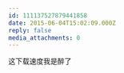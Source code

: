 ```yaml
---
id: 111137527879441858
date: 2015-06-04T15:02:09.000Z
reply: false
media_attachments: 0
---
```


这下载速度我是醉了

